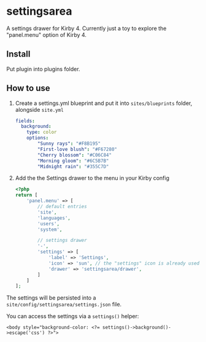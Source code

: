 # settingsarea
A settings drawer for Kirby 4. Currently just a toy to explore the "panel.menu" option of Kirby 4. 

## Install
Put plugin into plugins folder.

## How to use
1. Create a settings.yml blueprint and put it into `sites/blueprints` folder, alongside `site.yml`
    ```yml
    fields:
      background: 
        type: color
        options:
            "Sunny rays": "#F8B195"
            "First-love blush": "#F67280"
            "Cherry blossom": "#C06C84"
            "Morning gloom": "#6C5B7B"
            "Midnight rain": "#355C7D"
    ```
2. Add the the Settings drawer to the menu in your Kirby config
    ```php
    <?php 
    return [
        'panel.menu' => [
            // default entries
            'site',
            'languages',
            'users',
            'system',

            // settings drawer
            '-',
            'settings' => [
                'label' => 'Settings',
                'icon' => 'sun', // the "settings" icon is already used by "system"
                'drawer' => 'settingsarea/drawer',
            ]
        ]
    ];
    ```

The settings will be persisted into a `site/config/settingsarea/settings.json` file. 

You can access the settings via a `settings()` helper:

```php-template
<body style="background-color: <?= settings()->background()->escape('css') ?>">
```
